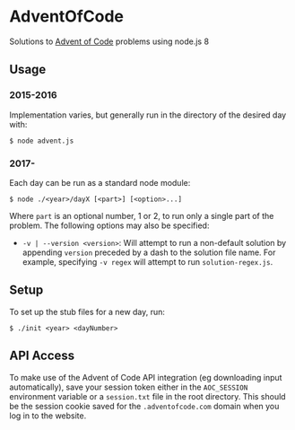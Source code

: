 # AdventOfCode
Solutions to [Advent of Code](http://adventofcode.com/) problems using node.js 8

## Usage

### 2015-2016
Implementation varies, but generally run in the directory of the desired day with:  

```
$ node advent.js
```

### 2017-
Each day can be run as a standard node module:

```
$ node ./<year>/dayX [<part>] [<option>...]
```

Where `part` is an optional number, 1 or 2, to run only a single part of the problem. The following options may also be specified:

- `-v | --version <version>`: Will attempt to run a non-default solution by appending `version` preceded by a dash to the solution file name. For example, specifying `-v regex` will attempt to run `solution-regex.js`.

## Setup
To set up the stub files for a new day, run:

```
$ ./init <year> <dayNumber>
```

## API Access
To make use of the Advent of Code API integration (eg downloading input automatically), save your session token either in the `AOC_SESSION` environment variable or a `session.txt` file in the root directory. This should be the session cookie saved for the `.adventofcode.com` domain when you log in to the website.

